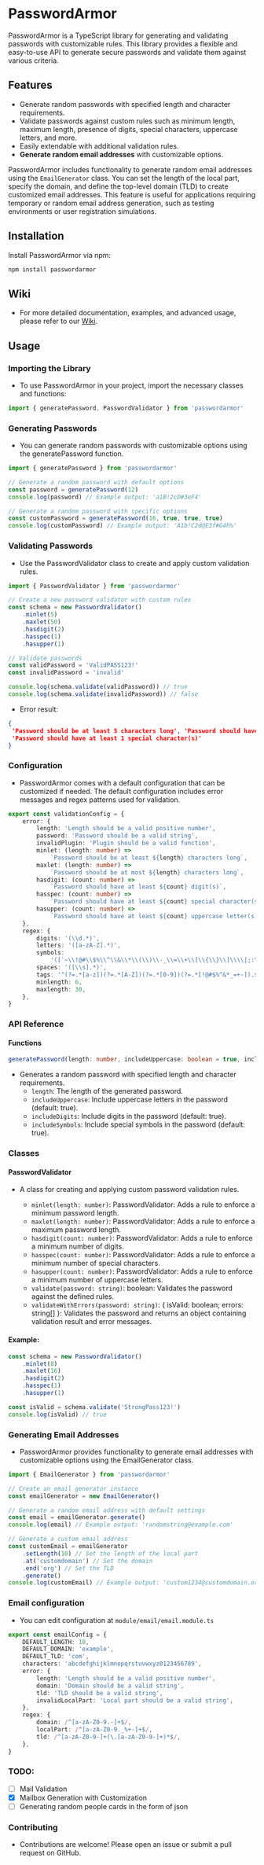 # PasswordArmor

PasswordArmor is a TypeScript library for generating and validating passwords with customizable rules. This library provides a flexible and easy-to-use API to generate secure passwords and validate them against various criteria.

## Features

- Generate random passwords with specified length and character requirements.
- Validate passwords against custom rules such as minimum length, maximum length, presence of digits, special characters, uppercase letters, and more.
- Easily extendable with additional validation rules.
- **Generate random email addresses** with customizable options.

PasswordArmor includes functionality to generate random email addresses using the `EmailGenerator` class. You can set the length of the local part, specify the domain, and define the top-level domain (TLD) to create customized email addresses. This feature is useful for applications requiring temporary or random email address generation, such as testing environments or user registration simulations.

## Installation

Install PasswordArmor via npm:

```bash
npm install passwordarmor
```

## Wiki

- For more detailed documentation, examples, and advanced usage, please refer to our [Wiki](https://github.com/bbroklyn/passwordarmor/wiki).

## Usage

### Importing the Library

- To use PasswordArmor in your project, import the necessary classes and functions:

```ts
import { generatePassword, PasswordValidator } from 'passwordarmor'
```

### Generating Passwords

- You can generate random passwords with customizable options using the generatePassword function.

```ts
import { generatePassword } from 'passwordarmor'

// Generate a random password with default options
const password = generatePassword(12)
console.log(password) // Example output: 'a1B!2cD#3eF4'

// Generate a random password with specific options
const customPassword = generatePassword(16, true, true, true)
console.log(customPassword) // Example output: 'A1b!C2d@E3f#G4h%'
```

### Validating Passwords

- Use the PasswordValidator class to create and apply custom validation rules.

```ts
import { PasswordValidator } from 'passwordarmor'

// Create a new password validator with custom rules
const schema = new PasswordValidator()
	.minlet(5)
	.maxlet(50)
	.hasdigit(2)
	.hasspec(1)
	.hasupper(1)

// Validate passwords
const validPassword = 'ValidPASS123!'
const invalidPassword = 'invalid'

console.log(schema.validate(validPassword)) // true
console.log(schema.validate(invalidPassword)) // false
```

- Error result:

```json
{
 'Password should be at least 5 characters long', 'Password should have at least 2 digit(s)', 'Password should have at least 1 uppercase letter(s)',
 'Password should have at least 1 special character(s)'
}
```

### Configuration

- PasswordArmor comes with a default configuration that can be customized if needed. The default configuration includes error messages and regex patterns used for validation.

```ts
export const validationConfig = {
	error: {
		length: 'Length should be a valid positive number',
		password: 'Password should be a valid string',
		invalidPlugin: 'Plugin should be a valid function',
		minlet: (length: number) =>
			`Password should be at least ${length} characters long`,
		maxlet: (length: number) =>
			`Password should be at most ${length} characters long`,
		hasdigit: (count: number) =>
			`Password should have at least ${count} digit(s)`,
		hasspec: (count: number) =>
			`Password should have at least ${count} special character(s)`,
		hasupper: (count: number) =>
			`Password should have at least ${count} uppercase letter(s)`,
	},
	regex: {
		digits: '(\\d.*)',
		letters: '([a-zA-Z].*)',
		symbols:
			'([`~\\!@#\\$%\\^\\&\\*\\(\\)\\-_\\=\\+\\[\\{\\}\\]\\\\|;:\\\'",<.>\\/\\?€£¥₹§±].*)',
		spaces: '([\\s].*)',
		tags: '^(?=.*[a-z])(?=.*[A-Z])(?=.*[0-9])(?=.*[!@#$%^&*_=+-]).$',
		minlength: 6,
		maxlength: 30,
	},
}
```

### API Reference

#### Functions

```ts
generatePassword(length: number, includeUppercase: boolean = true, includeDigits: boolean = true, includeSymbols: boolean = true): string
```

- Generates a random password with specified length and character requirements.
  - `length`: The length of the generated password.
  - `includeUppercase`: Include uppercase letters in the password (default: true).
  - `includeDigits`: Include digits in the password (default: true).
  - `includeSymbols`: Include special symbols in the password (default: true).

### Classes

#### PasswordValidator

- A class for creating and applying custom password validation rules.

  - `minlet(length: number)`: PasswordValidator: Adds a rule to enforce a minimum password length.
  - `maxlet(length: number)`: PasswordValidator: Adds a rule to enforce a maximum password length.
  - `hasdigit(count: number)`: PasswordValidator: Adds a rule to enforce a minimum number of digits.
  - `hasspec(count: number)`: PasswordValidator: Adds a rule to enforce a minimum number of special characters.
  - `hasupper(count: number)`: PasswordValidator: Adds a rule to enforce a minimum number of uppercase letters.
  - `validate(password: string)`: boolean: Validates the password against the defined rules.
  - `validateWithErrors(password: string)`: { isValid: boolean; errors: string[] }: Validates the password and returns an object containing validation result and error messages.

#### Example:

```ts
const schema = new PasswordValidator()
	.minlet(8)
	.maxlet(16)
	.hasdigit(2)
	.hasspec(1)
	.hasupper(1)

const isValid = schema.validate('StrongPass123!')
console.log(isValid) // true
```

### Generating Email Addresses

- PasswordArmor provides functionality to generate email addresses with customizable options using the EmailGenerator class.

```ts
import { EmailGenerator } from 'passwordarmor'

// Create an email generator instance
const emailGenerator = new EmailGenerator()

// Generate a random email address with default settings
const email = emailGenerator.generate()
console.log(email) // Example output: 'randomstring@example.com'

// Generate a custom email address
const customEmail = emailGenerator
	.setLength(10) // Set the length of the local part
	.at('customdomain') // Set the domain
	.end('org') // Set the TLD
	.generate()
console.log(customEmail) // Example output: 'custom1234@customdomain.org'
```

### Email configuration

- You can edit configuration at `module/email/email.module.ts`

```ts
export const emailConfig = {
	DEFAULT_LENGTH: 10,
	DEFAULT_DOMAIN: 'example',
	DEFAULT_TLD: 'com',
	characters: 'abcdefghijklmnopqrstuvwxyz0123456789',
	error: {
		length: 'Length should be a valid positive number',
		domain: 'Domain should be a valid string',
		tld: 'TLD should be a valid string',
		invalidLocalPart: 'Local part should be a valid string',
	},
	regex: {
		domain: /^[a-zA-Z0-9.-]+$/,
		localPart: /^[a-zA-Z0-9._%+-]+$/,
		tld: /^[a-zA-Z0-9-]+(\.[a-zA-Z0-9-]+)*$/,
	},
}
```

### TODO:

- [ ] Mail Validation
- [x] Mailbox Generation with Customization
- [ ] Generating random people cards in the form of json

### Contributing

- Contributions are welcome! Please open an issue or submit a pull request on GitHub.
